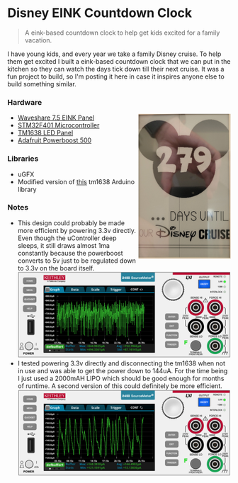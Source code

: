 
# Disney EINK Countdown Clock 

> A eink-based countdown clock to help get kids excited for a family vacation.

I have young kids, and every year we take a family Disney cruise. To help them get excited I built a eink-based countdown clock that we can put in the kitchen so they can watch the days tick down till their next cruise. It was a fun project to build, so I'm posting it here in case it inspires anyone else to build something similar. 

### Hardware
- [Waveshare 7.5 EINK Panel](https://www.waveshare.com/7.5inch-hd-e-paper.htm) <img src="https://github.com/dretay/stm32f401_disney_countdown/blob/master/img/countdown_example.png?raw=true" align="right" width="208">
- [STM32F401 Microcontroller](https://www.st.com/en/microcontrollers-microprocessors/stm32f401.html)
- [TM1638 LED Panel](https://www.ebay.com/itm/224781308879?itmmeta=01J27B08ERA8EC36Y067VHYF1K&hash=item34560293cf:g:b5EAAOSw2OJh2jgP&itmprp=enc%3AAQAJAAAA4NdzQCRXeUrPMbpv67Yk0F3fPrzfBWruXAdrMJaI%2F%2BMnKLvbgYV70h8y4Zb2TwJG%2BNwXOP%2F9U8ekfxmeiTVGI0D6ZXPtC3OOmtxkST59uzLJIWavLNvDe8fvhe10i46GSlPHlZcXXXILa9%2FFIYDxDgsOsjdrHWV1S0mj8zpEXXBjVmONWUjfbszjdA%2Bezi8k6xGS%2Bkac6N6NlwZ7YUPERwUoqXfd18hmPMUO0iHkcn3%2BltTcUpV%2BInnMgCj5xfmNYWq0noQfZIlaSXbTJ%2BlS6B%2BUhSzn7NAwtCFQ1rn0Y1WF%7Ctkp%3ABFBMuIeB65Fk)
- [Adafruit Powerboost 500](https://www.adafruit.com/product/1903)

### Libraries
- uGFX
- Modified version of [this](https://github.com/rjbatista/tm1638-library/tree/master) tm1638 Arduino library


### Notes
- This design could probably be made more efficient by powering 3.3v directly. Even though the uController deep sleeps, it still draws almost 1ma constantly because the powerboost converts to 5v just to be regulated down to 3.3v on the board itself. 
![](https://github.com/dretay/stm32f401_disney_countdown/blob/master/img/sleep_with_powerboost.png?raw=true)
- I tested powering 3.3v directly and disconnecting the tm1638 when not in use and was able to get the power down to 144uA. For the time being I just used a 2000mAH LIPO which should be good enough for months of runtime. A second version of this could definitely be more efficient. 
![](https://github.com/dretay/stm32f401_disney_countdown/blob/master/img/sleep_3v_direct.png?raw=true)
